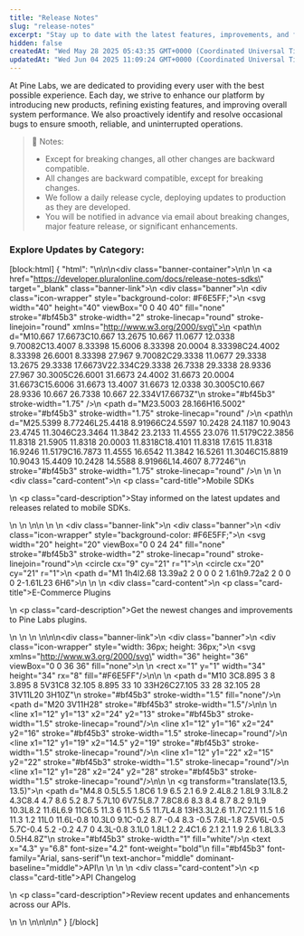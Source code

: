 ```yaml
---
title: "Release Notes"
slug: "release-notes"
excerpt: "Stay up to date with the latest features, improvements, and fixes across all Pine Labs products and services."
hidden: false
createdAt: "Wed May 28 2025 05:43:35 GMT+0000 (Coordinated Universal Time)"
updatedAt: "Wed Jun 04 2025 11:09:24 GMT+0000 (Coordinated Universal Time)"
---
```

At Pine Labs, we are dedicated to providing every user with the best possible experience. Each day, we strive to enhance our platform by introducing new products, refining existing features, and improving overall system performance. We also proactively identify and resolve occasional bugs to ensure smooth, reliable, and uninterrupted operations.

> 🔔 Notes:
> 
> - Except for breaking changes, all other changes are backward compatible.
> - All changes are backward compatible, except for breaking changes. 
> - We follow a daily release cycle, deploying updates to production as they are developed. 
> - You will be notified in advance via email about breaking changes, major feature release, or significant enhancements.

### Explore Updates by Category:

[block:html]
{
  "html": "<style>\n  .banner-container {\n    display: block;\n  }\n\n  .banner-link {\n    display: block;\n    text-decoration: none;\n    color: inherit;\n    width: 100%;\n    margin-bottom: 16px;\n  }\n\n  .banner {\n    background-color: #faf8fd;\n    border: 1px solid #e0e0e0;\n    border-radius: 12px;\n    padding: 12px 16px; /* reduced padding */\n    display: flex;\n    align-items: flex-start;\n    gap: 12px;\n    min-height: 100px; /* removed fixed height */\n    box-shadow: 0 2px 6px rgba(0, 0, 0, 0.05);\n    transition: box-shadow 0.3s ease;\n    width: 100%;\n    box-sizing: border-box;\n  }\n\n  .banner:hover {\n    box-shadow: 0 4px 12px rgba(0, 0, 0, 0.1);\n  }\n\n  .icon-wrapper {\n    width: 36px;\n    height: 36px;\n    border-radius: 8px;\n    display: flex;\n    justify-content: center;\n    align-items: center;\n    flex-shrink: 0;\n    align-self: flex-start;\n    margin-top: 4px;\n  }\n\n  .card-content {\n    display: flex;\n    flex-direction: column;\n    justify-content: flex-start;\n  }\n\n  .card-title {\n    font-size: 1rem;\n    font-weight: 600;\n    color: #1C1C1C;\n    margin: 0 0 4px 0; /* tighter spacing */\n  }\n\n  .card-description {\n    font-size: 0.9rem;\n    color: #555;\n    margin: 0;\n    line-height: 1.4;\n  }\n</style>\n\n\n<div class=\"banner-container\">\n\n  <!-- Mobile SDKs -->\n  <a href=\"https://developer.pluralonline.com/docs/release-notes-sdks\" target=\"_blank\" class=\"banner-link\">\n  <div class=\"banner\">\n    <div class=\"icon-wrapper\" style=\"background-color: #F6E5FF;\">\n      <svg width=\"40\" height=\"40\" viewBox=\"0 0 40 40\" fill=\"none\" stroke=\"#bf45b3\" stroke-width=\"2\" stroke-linecap=\"round\" stroke-linejoin=\"round\" xmlns=\"http://www.w3.org/2000/svg\">\n        <path\n          d=\"M10.667 17.6673C10.667 13.2675 10.667 11.0677 12.0338 9.70082C13.4007 8.33398 15.6006 8.33398 20.0004 8.33398C24.4002 8.33398 26.6001 8.33398 27.967 9.70082C29.3338 11.0677 29.3338 13.2675 29.3338 17.6673V22.334C29.3338 26.7338 29.3338 28.9336 27.967 30.3005C26.6001 31.6673 24.4002 31.6673 20.0004 31.6673C15.6006 31.6673 13.4007 31.6673 12.0338 30.3005C10.667 28.9336 10.667 26.7338 10.667 22.334V17.6673Z\"\n          stroke=\"#bf45b3\" stroke-width=\"1.75\" />\n        <path d=\"M23.5003 28.166H16.5002\" stroke=\"#bf45b3\" stroke-width=\"1.75\" stroke-linecap=\"round\" />\n        <path\n          d=\"M25.5399 8.77246L25.4418 8.91966C24.5597 10.2428 24.1187 10.9043 23.4745 11.3046C23.3464 11.3842 23.2133 11.4555 23.076 11.5179C22.3856 11.8318 21.5905 11.8318 20.0003 11.8318C18.4101 11.8318 17.615 11.8318 16.9246 11.5179C16.7873 11.4555 16.6542 11.3842 16.5261 11.3046C15.8819 10.9043 15.4409 10.2428 14.5588 8.91966L14.4607 8.77246\"\n          stroke=\"#bf45b3\" stroke-width=\"1.75\" stroke-linecap=\"round\" />\n      </svg>\n    </div>\n    <div class=\"card-content\">\n      <p class=\"card-title\">Mobile SDKs</p>\n      <p class=\"card-description\">Stay informed on the latest updates and releases related to mobile SDKs.</p>\n    </div>\n  </div>\n</a>\n  \n  <!-- E-Commerce Plugins -->\n  <div class=\"banner-link\">\n    <div class=\"banner\">\n      <div class=\"icon-wrapper\" style=\"background-color: #F6E5FF;\">\n        <svg width=\"20\" height=\"20\" viewBox=\"0 0 24 24\" fill=\"none\" stroke=\"#bf45b3\" stroke-width=\"2\" stroke-linecap=\"round\" stroke-linejoin=\"round\">\n          <circle cx=\"9\" cy=\"21\" r=\"1\"></circle>\n          <circle cx=\"20\" cy=\"21\" r=\"1\"></circle>\n          <path d=\"M1 1h4l2.68 13.39a2 2 0 0 0 2 1.61h9.72a2 2 0 0 0 2-1.61L23 6H6\"></path>\n        </svg>\n      </div>\n      <div class=\"card-content\">\n        <p class=\"card-title\">E-Commerce Plugins</p>\n        <p class=\"card-description\">Get the newest changes and improvements to Pine Labs plugins.</p>\n      </div>\n    </div>\n  </div>\n\n<!-- API Changelog -->\n<div class=\"banner-link\">\n  <div class=\"banner\">\n    <div class=\"icon-wrapper\" style=\"width: 36px; height: 36px;\">\n      <svg xmlns=\"http://www.w3.org/2000/svg\" width=\"36\" height=\"36\" viewBox=\"0 0 36 36\" fill=\"none\">\n        <!-- Background -->\n        <rect x=\"1\" y=\"1\" width=\"34\" height=\"34\" rx=\"8\" fill=\"#F6E5FF\"/>\n\n        <!-- Document outline with folded corner -->\n        <path d=\"M10 3C8.895 3 8 3.895 8 5V31C8 32.105 8.895 33 10 33H26C27.105 33 28 32.105 28 31V11L20 3H10Z\"\n              stroke=\"#bf45b3\" stroke-width=\"1.5\" fill=\"none\"/>\n        <path d=\"M20 3V11H28\" stroke=\"#bf45b3\" stroke-width=\"1.5\"/>\n\n        <!-- Document lines -->\n        <line x1=\"12\" y1=\"13\" x2=\"24\" y2=\"13\" stroke=\"#bf45b3\" stroke-width=\"1.5\" stroke-linecap=\"round\"/>\n        <line x1=\"12\" y1=\"16\" x2=\"24\" y2=\"16\" stroke=\"#bf45b3\" stroke-width=\"1.5\" stroke-linecap=\"round\"/>\n        <line x1=\"12\" y1=\"19\" x2=\"14.5\" y2=\"19\" stroke=\"#bf45b3\" stroke-width=\"1.5\" stroke-linecap=\"round\"/>\n        <line x1=\"12\" y1=\"22\" x2=\"15\" y2=\"22\" stroke=\"#bf45b3\" stroke-width=\"1.5\" stroke-linecap=\"round\"/>\n        <line x1=\"12\" y1=\"28\" x2=\"24\" y2=\"28\" stroke=\"#bf45b3\" stroke-width=\"1.5\" stroke-linecap=\"round\"/>\n\n        <!-- Gear icon with centered API -->\n        <g transform=\"translate(13.5, 13.5)\">\n          <path d=\"M4.8 0.5L5.5 1.8C6 1.9 6.5 2.1 6.9 2.4L8.2 1.8L9 3.1L8.2 4.3C8.4 4.7 8.6 5.2 8.7 5.7L10 6V7.5L8.7 7.8C8.6 8.3 8.4 8.7 8.2 9.1L9 10.3L8.2 11.6L6.9 11C6.5 11.3 6 11.5 5.5 11.7L4.8 13H3.3L2.6 11.7C2.1 11.5 1.6 11.3 1.2 11L0 11.6L-0.8 10.3L0 9.1C-0.2 8.7 -0.4 8.3 -0.5 7.8L-1.8 7.5V6L-0.5 5.7C-0.4 5.2 -0.2 4.7 0 4.3L-0.8 3.1L0 1.8L1.2 2.4C1.6 2.1 2.1 1.9 2.6 1.8L3.3 0.5H4.8Z\"\n                stroke=\"#bf45b3\" stroke-width=\"1\" fill=\"white\"/>\n          <text x=\"4.3\" y=\"6.8\" font-size=\"4.2\" font-weight=\"bold\"\n                fill=\"#bf45b3\" font-family=\"Arial, sans-serif\"\n                text-anchor=\"middle\" dominant-baseline=\"middle\">API</text>\n        </g>\n      </svg>\n    </div>\n    <div class=\"card-content\">\n      <p class=\"card-title\">API Changelog</p>\n      <p class=\"card-description\">Review recent updates and enhancements across our APIs.</p>\n    </div>\n  </div>\n</div>\n\n</div>\n"
}
[/block]
